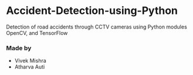 # Accident-Detection-using-Python
Detection of road accidents through CCTV cameras using Python modules OpenCV, and TensorFlow

### Made by
- Vivek Mishra
- Atharva Auti
